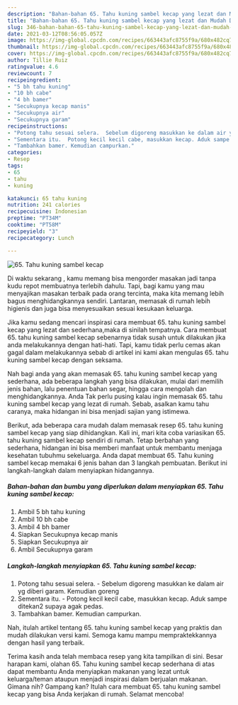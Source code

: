 ```yaml
---
description: "Bahan-bahan 65. Tahu kuning sambel kecap yang lezat dan Mudah Dibuat"
title: "Bahan-bahan 65. Tahu kuning sambel kecap yang lezat dan Mudah Dibuat"
slug: 346-bahan-bahan-65-tahu-kuning-sambel-kecap-yang-lezat-dan-mudah-dibuat
date: 2021-03-12T08:56:05.057Z
image: https://img-global.cpcdn.com/recipes/663443afc8755f9a/680x482cq70/65-tahu-kuning-sambel-kecap-foto-resep-utama.jpg
thumbnail: https://img-global.cpcdn.com/recipes/663443afc8755f9a/680x482cq70/65-tahu-kuning-sambel-kecap-foto-resep-utama.jpg
cover: https://img-global.cpcdn.com/recipes/663443afc8755f9a/680x482cq70/65-tahu-kuning-sambel-kecap-foto-resep-utama.jpg
author: Tillie Ruiz
ratingvalue: 4.6
reviewcount: 7
recipeingredient:
- "5 bh tahu kuning"
- "10 bh cabe"
- "4 bh bamer"
- "Secukupnya kecap manis"
- "Secukupnya air"
- "Secukupnya garam"
recipeinstructions:
- "Potong tahu sesuai selera.  Sebelum digoreng masukkan ke dalam air yg diberi garam. Kemudian goreng"
- "Sementara itu.  Potong kecil kecil cabe, masukkan kecap. Aduk sampe ditekan2 supaya agak pedas."
- "Tambahkan bamer. Kemudian campurkan."
categories:
- Resep
tags:
- 65
- tahu
- kuning

katakunci: 65 tahu kuning 
nutrition: 241 calories
recipecuisine: Indonesian
preptime: "PT34M"
cooktime: "PT58M"
recipeyield: "3"
recipecategory: Lunch

---
```



![65. Tahu kuning sambel kecap](https://img-global.cpcdn.com/recipes/663443afc8755f9a/680x482cq70/65-tahu-kuning-sambel-kecap-foto-resep-utama.jpg)

Di waktu  sekarang , kamu memang bisa mengorder masakan jadi tanpa kudu repot membuatnya terlebih dahulu. Tapi, bagi kamu yang mau menyajikan masakan terbaik pada orang tercinta, maka kita memang lebih bagus menghidangkannya sendiri. Lantaran, memasak di rumah lebih higienis dan juga bisa menyesuaikan sesuai kesukaan keluarga.

Jika kamu sedang mencari inspirasi cara membuat 65. tahu kuning sambel kecap yang lezat dan sederhana,maka di sinilah tempatnya. Cara membuat 65. tahu kuning sambel kecap  sebenarnya tidak susah untuk dilakukan jika anda melakukannya dengan hati-hati. Tapi, kamu tidak perlu cemas akan gagal dalam melakukannya 
sebab di artikel ini kami akan mengulas 65. tahu kuning sambel kecap dengan seksama.  



Nah bagi anda yang akan memasak 65. tahu kuning sambel kecap yang sederhana, ada beberapa langkah yang bisa dilakukan, mulai dari memilih jenis bahan, lalu penentuan bahan segar, hingga cara mengolah dan menghidangkannya. Anda Tak perlu pusing kalau ingin memasak 65. tahu kuning sambel kecap yang lezat di rumah. Sebab, asalkan kamu  tahu caranya, maka hidangan ini bisa menjadi sajian yang istimewa.

Berikut, ada beberapa cara mudah dalam memasak resep 65. tahu kuning sambel kecap yang siap dihidangkan. Kali ini, mari kita coba variasikan 65. tahu kuning sambel kecap sendiri di rumah. Tetap berbahan yang sederhana, hidangan ini bisa memberi manfaat untuk membantu menjaga kesehatan tubuhmu sekeluarga. Anda dapat membuat 65. Tahu kuning sambel kecap memakai 6 jenis bahan dan 3 langkah pembuatan. Berikut ini langkah-langkah dalam menyiapkan hidangannya.

<!--inarticleads1-->

##### Bahan-bahan dan bumbu yang diperlukan dalam menyiapkan 65. Tahu kuning sambel kecap:

1. Ambil 5 bh tahu kuning
1. Ambil 10 bh cabe
1. Ambil 4 bh bamer
1. Siapkan Secukupnya kecap manis
1. Siapkan Secukupnya air
1. Ambil Secukupnya garam




<!--inarticleads2-->

##### Langkah-langkah menyiapkan 65. Tahu kuning sambel kecap:

1. Potong tahu sesuai selera.  - Sebelum digoreng masukkan ke dalam air yg diberi garam. Kemudian goreng
1. Sementara itu.  - Potong kecil kecil cabe, masukkan kecap. Aduk sampe ditekan2 supaya agak pedas.
1. Tambahkan bamer. Kemudian campurkan.




Nah, itulah artikel tentang  65. tahu kuning sambel kecap  yang praktis dan mudah dilakukan versi kami. Semoga kamu mampu mempraktekkannya dengan hasil yang terbaik. 

Terima kasih anda telah membaca resep yang kita tampilkan di sini. Besar harapan kami, olahan  65. Tahu kuning sambel kecap sederhana di atas dapat membantu Anda menyiapkan makanan yang lezat untuk keluarga/teman ataupun menjadi inspirasi dalam berjualan makanan. Gimana nih? Gampang kan? Itulah cara membuat 65. tahu kuning sambel kecap yang bisa Anda kerjakan di rumah. Selamat mencoba!

